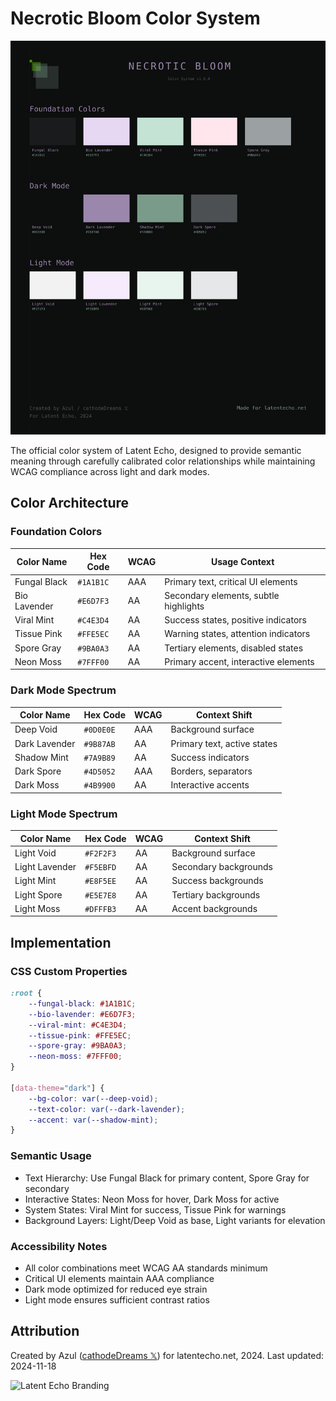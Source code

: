 # Necrotic Bloom Color System

![Necrotic Bloom Color System](necroticBloom-enhanced.svg)

The official color system of Latent Echo, designed to provide semantic meaning through carefully calibrated color relationships while maintaining WCAG compliance across light and dark modes.

## Color Architecture

### Foundation Colors

| Color Name    | Hex Code | WCAG | Usage Context |
|--------------|----------|------|---------------|
| Fungal Black | `#1A1B1C` | AAA | Primary text, critical UI elements |
| Bio Lavender | `#E6D7F3` | AA  | Secondary elements, subtle highlights |
| Viral Mint   | `#C4E3D4` | AA  | Success states, positive indicators |
| Tissue Pink  | `#FFE5EC` | AA  | Warning states, attention indicators |
| Spore Gray   | `#9BA0A3` | AA  | Tertiary elements, disabled states |
| Neon Moss    | `#7FFF00` | AA  | Primary accent, interactive elements |

### Dark Mode Spectrum

| Color Name     | Hex Code | WCAG | Context Shift |
|---------------|----------|------|---------------|
| Deep Void     | `#0D0E0E` | AAA | Background surface |
| Dark Lavender | `#9B87AB` | AA  | Primary text, active states |
| Shadow Mint   | `#7A9B89` | AA  | Success indicators |
| Dark Spore    | `#4D5052` | AAA | Borders, separators |
| Dark Moss     | `#4B9900` | AA  | Interactive accents |

### Light Mode Spectrum

| Color Name      | Hex Code | WCAG | Context Shift |
|----------------|----------|------|---------------|
| Light Void     | `#F2F2F3` | AA  | Background surface |
| Light Lavender | `#F5EBFD` | AA  | Secondary backgrounds |
| Light Mint     | `#E8F5EE` | AA  | Success backgrounds |
| Light Spore    | `#E5E7E8` | AA  | Tertiary backgrounds |
| Light Moss     | `#DFFFB3` | AA  | Accent backgrounds |

## Implementation

### CSS Custom Properties

```css
:root {
    --fungal-black: #1A1B1C;
    --bio-lavender: #E6D7F3;
    --viral-mint: #C4E3D4;
    --tissue-pink: #FFE5EC;
    --spore-gray: #9BA0A3;
    --neon-moss: #7FFF00;
}

[data-theme="dark"] {
    --bg-color: var(--deep-void);
    --text-color: var(--dark-lavender);
    --accent: var(--shadow-mint);
}
```

### Semantic Usage

- Text Hierarchy: Use Fungal Black for primary content, Spore Gray for secondary
- Interactive States: Neon Moss for hover, Dark Moss for active
- System States: Viral Mint for success, Tissue Pink for warnings
- Background Layers: Light/Deep Void as base, Light variants for elevation

### Accessibility Notes

- All color combinations meet WCAG AA standards minimum
- Critical UI elements maintain AAA compliance
- Dark mode optimized for reduced eye strain
- Light mode ensures sufficient contrast ratios

## Attribution

Created by Azul ([cathodeDreams 𝕏](https://x.com/cathodeDreams)) for latentecho.net, 2024.
Last updated: 2024-11-18

![Latent Echo Branding](../latent-echo/img/branding.svg)